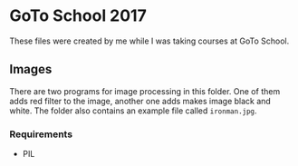 # GoTo School 2017

These files were created by me while I was taking courses at GoTo School.

## Images

There are two programs for image processing in this folder. One of them adds red filter to the image, another one adds makes image black and white. The folder also contains an example file called `ironman.jpg`.

### Requirements

- PIL
